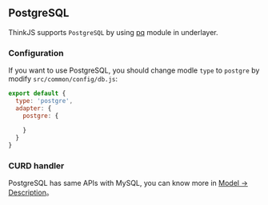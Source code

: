 ## PostgreSQL

ThinkJS supports `PostgreSQL` by using [pq](https://www.npmjs.com/package/pg) module in underlayer.

### Configuration

If you want to use PostgreSQL, you should change modle `type` to `postgre` by modify `src/common/config/db.js`:

```js
export default {
  type: 'postgre',
  adapter: {
    postgre: {
        
    }
  }
}
```

### CURD handler

PostgreSQL has same APIs with MySQL, you can know more in [Model -> Description](./model_intro.html#toc-d84)。
